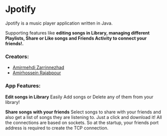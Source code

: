 # Jpotify
Jpotify is a music player application written in Java.


Supporting features like **editing songs in Library, managing different Playlists, Share or Like songs and Friends Activity to connect your friends!.**


### Creators:
- [Amirmehdi Zarrinnezhad](https://github.com/amzarrinnezhad "Amirmehdi Zarrinnezhad")
- [Amirhossein Rajabpour](https://github.com/Amirhossein-Rajabpour "Amirhossein Rajabpour")



### App Features:
  **Edit songs in Library**
  Easily Add songs or Delete any of them from your library!

  **Share songs with your friends**
  Select songs to share with your friends and also get a list of songs they are listening to. Just a click and download it!
  All the connections are based on sockets. So at the startup, your friends port address is required to create the TCP connection.
